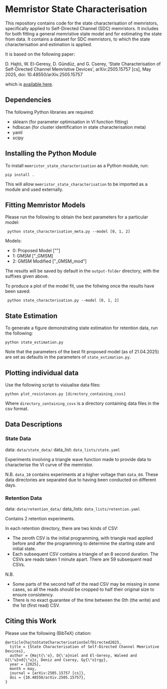 # Memristor State Characterisation

This repository contains code for the state characterisation of memristors, specifically applied to Self-Directed Channel (SDC) memristors. It includes for both fitting a general memristive state model and for estimating the state from data. It contains a dataset for SDC memristors, to which the state characterisation and estimation is applied.

It is based on the following paper:

D. Hajtó, W. El-Geresy, D. Gündüz, and G. Cserey, ‘State Characterisation of Self-Directed Channel Memristive Devices’, arXiv:2505.15757 [cs], May 2025, doi: 10.48550/arXiv.2505.15757

which is [available here](https://arxiv.org/abs/2505.15757).

## Dependencies

The following Python libraries are required:
- sklearn (for parameter optimisation in VI function fitting)
- hdbscan (for cluster identification in state characterisation meta)
- yaml
- scipy

## Installing the Python Module

To install `memristor_state_characterisation` as a Python module, run:

`` pip install . ``

This will allow `memristor_state_characterisation` to be imported as a module and used externally.

## Fitting Memristor Models

Please run the following to obtain the best parameters for a particular model:

`` python state_characterisation_meta.py --model [0, 1, 2]``

Models:
- 0: Proposed Model [""]
- 1: GMSM ["_GMSM]
- 2: GMSM Modified ["_GMSM_mod"]

The results will be saved by default in the ``output-folder`` directory, with the suffixes given above.

To produce a plot of the model fit, use the follwing once the results have been saved:

`` python state_characterisation.py --model [0, 1, 2]``

## State Estimation

To generate a figure demonstrating state estimation for retention data, run the following:

`` python state_estimation.py ``

Note that the parameters of the best fit proposed model (as of 21.04.2025) are set as defaults in the parameters of `state_estimation.py`.

## Plotting individual data

Use the following script to visiualise data files:

`` python plot_resistances.py [directory_containing_csvs] ``

Where `directory_containing_csvs` is a directory containing data files in the csv format.

## Data Descriptions

### State Data

data: `data/state_data/`
data_list: `data_lists/state.yaml`

Experiments involving a triangle wave function made to provide data to characterise the VI curve of the memristor.

N.B. `data_10` contains experiments at a higher voltage than `data_04`. These data directories are separated due to having been conducted on different days.

### Retention Data

data: `data/retention_data/`
data_lists: `data_lists/retention.yaml`

Contains 2 retention experiments.

In each retention directory, there are two kinds of CSV:
- The zeroth CSV is the initial programming, with triangle read applied before and after the programming to determine the starting state and initial state.
- Each subsequent CSV contains a triangle of an 8 second duration. The CSVs are reads taken 1 minute apart. There are 59 subsequent read CSVs.

N.B.
- Some parts of the second half of the read CSV may be missing in some cases, so all the reads should be cropped to half their original size to ensure consistency.
- There is no exact guarantee of the time between the 0th (the write) and the 1st (first read) CSV.

## Citing this Work

Please use the following (BibTeX) citation:

```
@article{hajtoStateCharacterisationSelfDirected2025,
  title = {State Characterisation of Self-Directed Channel Memristive Devices},
  author = {Hajt{\'o}, D{\'a}niel and El-Geresy, Waleed and G{\"u}nd{\"u}z, Deniz and Cserey, Gy{\"o}rgy},
  year = {2025},
  month = may,
  journal = {arXiv:2505.15757 [cs]},
  doi = {10.48550/arXiv.2505.15757},
}
```

